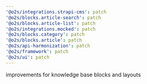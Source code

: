 ```yaml
---
'@o2s/integrations.strapi-cms': patch
'@o2s/blocks.article-search': patch
'@o2s/blocks.article-list': patch
'@o2s/integrations.mocked': patch
'@o2s/blocks.category': patch
'@o2s/blocks.article': patch
'@o2s/api-harmonization': patch
'@o2s/framework': patch
'@o2s/ui': patch
---
```


improvements for knowledge base blocks and layouts
